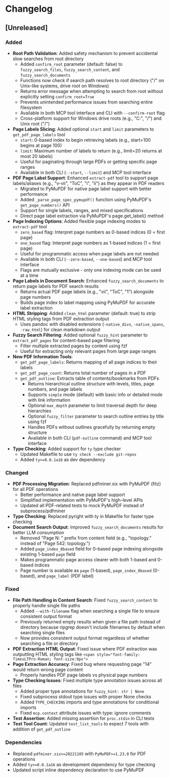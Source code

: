 # Changelog

## [Unreleased]

### Added
- **Root Path Validation**: Added safety mechanism to prevent accidental slow searches from root directory
  - Added `confirm_root` parameter (default: false) to `fuzzy_search_files`, `fuzzy_search_content`, and `fuzzy_search_documents`
  - Functions now check if search path resolves to root directory ("/" on Unix-like systems, drive root on Windows)
  - Returns error message when attempting to search from root without explicitly setting `confirm_root=True`
  - Prevents unintended performance issues from searching entire filesystem
  - Available in both MCP tool interface and CLI with `--confirm-root` flag
  - Cross-platform support for Windows drive roots (e.g., "C:\", "/") and Unix root ("/")
- **Page Labels Slicing**: Added optional `start` and `limit` parameters to `get_pdf_page_labels` tool
  - `start`: 0-based index to begin retrieving labels (e.g., start=100 begins at page 100)
  - `limit`: Maximum number of labels to return (e.g., limit=20 returns at most 20 labels)
  - Useful for paginating through large PDFs or getting specific page ranges
  - Available in both CLI (`--start`, `--limit`) and MCP tool interface
- **PDF Page Label Support**: Enhanced `extract-pdf` tool to support page labels/aliases (e.g., "v-vii", "ToC", "i", "ii") as they appear in PDF readers
  - Migrated to PyMuPDF for native page label support with better performance
  - Added `_parse_page_spec_pymupdf()` function using PyMuPDF's `get_page_numbers()` API
  - Support for single labels, ranges, and mixed specifications
  - Direct page label extraction via PyMuPDF's page.get_label() method
- **Page Indexing Options**: Added flexible page indexing modes to `extract-pdf` tool
  - `zero_based` flag: Interpret page numbers as 0-based indices (0 = first page)
  - `one_based` flag: Interpret page numbers as 1-based indices (1 = first page)
  - Useful for programmatic access when page labels are not needed
  - Available in both CLI (`--zero-based`, `--one-based`) and MCP tool interface
  - Flags are mutually exclusive - only one indexing mode can be used at a time
- **Page Labels in Document Search**: Enhanced `fuzzy_search_documents` to return page labels for PDF search results
  - Returns actual PDF page labels (e.g., "vii", "ToC", "1") alongside page numbers
  - Builds page index to label mapping using PyMuPDF for accurate label extraction
- **HTML Stripping**: Added `clean_html` parameter (default: true) to strip HTML styling tags from PDF extraction output
  - Uses pandoc with disabled extensions (`-native_divs`, `-native_spans`, `-raw_html`) for clean markdown output
- **Fuzzy Search Filtering**: Added optional `fuzzy_hint` parameter to `extract_pdf_pages` for content-based page filtering
  - Filter multiple extracted pages by content using fzf
  - Useful for extracting only relevant pages from large page ranges
- **New PDF Information Tools**:
  - `get_pdf_page_labels`: Returns mapping of all page indices to their labels
  - `get_pdf_page_count`: Returns total number of pages in a PDF
  - `get_pdf_outline`: Extracts table of contents/bookmarks from PDFs
    - Returns hierarchical outline structure with levels, titles, page numbers, and page labels
    - Supports `simple` mode (default) with basic info or detailed mode with link information
    - Optional `max_depth` parameter to limit traversal depth for deep hierarchies
    - Optional `fuzzy_filter` parameter to search outline entries by title using fzf
    - Handles PDFs without outlines gracefully by returning empty structure
    - Available in both CLI (`pdf-outline` command) and MCP tool interface
- **Type Checking**: Added support for `ty` type checker
  - Updated Makefile to use `ty check --exclude git-repos`
  - Added `ty>=0.0.1a16` as dev dependency

### Changed
- **PDF Processing Migration**: Replaced pdfminer.six with PyMuPDF (fitz) for all PDF operations
  - Better performance and native page label support
  - Simplified implementation with PyMuPDF's high-level APIs
  - Updated all PDF-related tests to mock PyMuPDF instead of subprocess/pdfminer
- **Type Checking**: Replaced pyright with ty in Makefile for faster type checking
- **Document Search Output**: Improved `fuzzy_search_documents` results for better LLM consumption
  - Removed "Page N: " prefix from content field (e.g., "topology." instead of "Page 542: topology.")
  - Added `page_index_0based` field for 0-based page indexing alongside existing 1-based `page` field
  - Makes programmatic page access clearer with both 1-based and 0-based indices
  - Page number is available as `page` (1-based), `page_index_0based` (0-based), and `page_label` (PDF label)

### Fixed
- **File Path Handling in Content Search**: Fixed `fuzzy_search_content` to properly handle single file paths
  - Added `--with-filename` flag when searching a single file to ensure consistent output format
  - Previously returned empty results when given a file path instead of directory because ripgrep doesn't include filenames by default when searching single files
  - Now provides consistent output format regardless of whether searching a file or directory
- **PDF Extraction HTML Output**: Fixed issue where PDF extraction was outputting HTML styling tags like `<span style="font-family: TimesLTPro-Roman; font-size:9px">`
- **Page Extraction Accuracy**: Fixed bug where requesting page "14" would return wrong page content
  - Properly handles PDF page labels vs physical page numbers
- **Type Checking Issues**: Fixed multiple type annotation issues across all files
  - Added proper type annotations for `fuzzy_hint: str | None`
  - Fixed subprocess stdout type issues with proper None checks
  - Added `TYPE_CHECKING` imports and type annotations for conditional imports
  - Fixed `mcp.context` attribute issues with type: ignore comments
- **Test Assertion**: Added missing assertion for `proc.stdin` in CLI tests
- **Test Tool Count**: Updated `test_list_tools` to expect 7 tools with addition of `get_pdf_outline`

### Dependencies
- Replaced `pdfminer.six>=20221105` with `PyMuPDF>=1.23.0` for PDF operations
- Added `ty>=0.0.1a16` as development dependency for type checking
- Updated script inline dependency declaration to use PyMuPDF